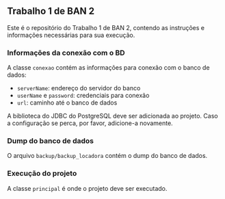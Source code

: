 ## Trabalho 1 de BAN 2

Este é o repositório do Trabalho 1 de BAN 2, contendo as instruções e informações necessárias para sua execução.

### Informações da conexão com o BD

A classe `conexao` contém as informações para conexão com o banco de dados:

- `serverName`: endereço do servidor do banco
- `userName` e `password`: credenciais para conexão
- `url`: caminho até o banco de dados

A biblioteca do JDBC do PostgreSQL deve ser adicionada ao projeto. Caso a configuração se perca, por favor, adicione-a novamente.

### Dump do banco de dados

O arquivo `backup/backup_locadora` contém o dump do banco de dados.

### Execução do projeto

A classe `principal` é onde o projeto deve ser executado.


